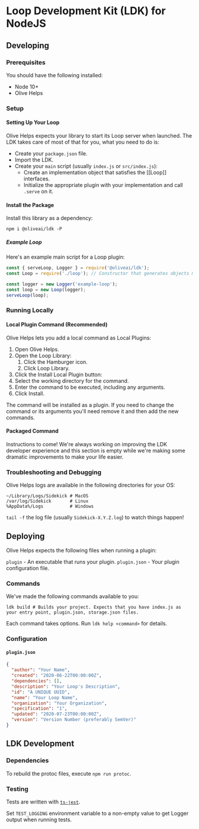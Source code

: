 # Loop Development Kit (LDK) for NodeJS

## Developing

### Prerequisites

You should have the following installed:

- Node 10+
- Olive Helps

### Setup

#### Setting Up Your Loop

Olive Helps expects your library to start its Loop server when launched. The LDK takes care of most of that for you, what you need to do is:

- Create your `package.json` file.
- Import the LDK.
- Create your `main` script (usually `index.js` or `src/index.js`):
    - Create an implementation object that satisfies the [[Loop]] interfaces.
    - Initialize the appropriate plugin with your implementation and call `.serve` on it.

#### Install the Package

Install this library as a dependency:

```shell
npm i @oliveai/ldk -P
```

##### Example Loop

Here's an example main script for a Loop plugin:

```javascript
const { serveLoop, Logger } = require('@oliveai/ldk');
const Loop = require('./loop'); // Constructor that generates objects meeting the Loop interface.

const logger = new Logger('example-loop');
const loop = new Loop(logger);
serveLoop(loop);
```

### Running Locally

#### Local Plugin Command (Recommended)

Olive Helps lets you add a local command as Local Plugins:

1. Open Olive Helps.
2. Open the Loop Library:
    1. Click the Hamburger icon.
    2. Click Loop Library.
3. Click the Install Local Plugin button:
4. Select the working directory for the command.
5. Enter the command to be executed, including any arguments.
6. Click Install.

The command will be installed as a plugin. If you need to change the command or its arguments you'll need remove it and then add the new commands.

#### Packaged Command

Instructions to come! We're always working on improving the LDK developer experience and this section is empty while we're making some dramatic improvements to make your life easier.

### Troubleshooting and Debugging

Olive Helps logs are available in the following directories for your OS:

```shell
~/Library/Logs/Sidekick # MacOS
/var/log/Sidekick       # Linux
%AppData%/Logs          # Windows
```

`tail -f` the log file (usually `Sidekick-X.Y.Z.log`) to watch things happen!

## Deploying

Olive Helps expects the following files when running a plugin:

`plugin` - An executable that runs your plugin.
`plugin.json` - Your plugin configuration file.

### Commands

We've made the following commands available to you:

```shell
ldk build # Builds your project. Expects that you have index.js as your entry point, plugin.json, storage.json files.
```

Each command takes options. Run `ldk help <command>` for details.

### Configuration

#### `plugin.json`

```json
{
  "author": "Your Name",
  "created": "2020-06-22T00:00:00Z",
  "dependencies": [],
  "description": "Your Loop's Description",
  "id": "A UNIQUE UUID",
  "name": "Your Loop Name",
  "organization": "Your Organization",
  "specification": "1",
  "updated": "2020-07-23T00:00:00Z",
  "version": "Version Number (preferably SemVer)"
}
```

## LDK Development

### Dependencies

To rebuild the protoc files, execute `npm run protoc`.

### Testing

Tests are written with [`ts-jest`](https://kulshekhar.github.io/ts-jest/).

Set `TEST_LOGGING` environment variable to a non-empty value to get Logger output when running tests.